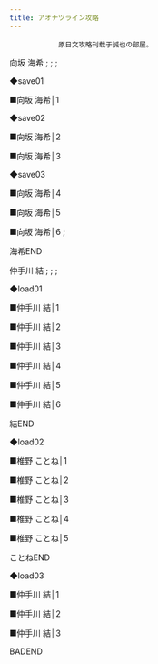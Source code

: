 ```yaml
---
title: アオナツライン攻略
---
```


                原日文攻略刊载于誠也の部屋。



向坂 海希 ; ;  ;

◆save01

■向坂 海希│1

◆save02

■向坂 海希│2

■向坂 海希│3

◆save03

■向坂 海希│4

■向坂 海希│5

■向坂 海希│6 ;

海希END

仲手川 結 ; ;  ;

◆load01

■仲手川 結│1

■仲手川 結│2

■仲手川 結│3

■仲手川 結│4

■仲手川 結│5

■仲手川 結│6

結END

◆load02

■椎野 ことね│1

■椎野 ことね│2

■椎野 ことね│3

■椎野 ことね│4

■椎野 ことね│5

ことねEND

◆load03

■仲手川 結│1

■仲手川 結│2

■仲手川 結│3

BADEND


              
